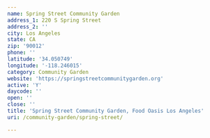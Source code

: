 ```yaml
---
name: Spring Street Community Garden
address_1: 220 S Spring Street
address_2: ''
city: Los Angeles
state: CA
zip: '90012'
phone: ''
latitude: '34.050749'
longitude: '-118.246015'
category: Community Garden
website: 'https://springstreetcommunitygarden.org'
active: 'Y'
daycode: ''
open: ''
close: ''
title: 'Spring Street Community Garden, Food Oasis Los Angeles'
uri: /community-garden/spring-street/

---
```

